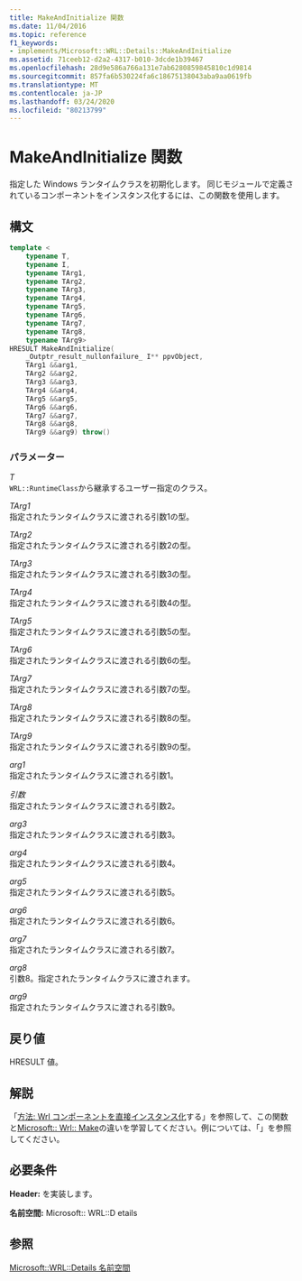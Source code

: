 ```yaml
---
title: MakeAndInitialize 関数
ms.date: 11/04/2016
ms.topic: reference
f1_keywords:
- implements/Microsoft::WRL::Details::MakeAndInitialize
ms.assetid: 71ceeb12-d2a2-4317-b010-3dcde1b39467
ms.openlocfilehash: 28d9e586a766a131e7ab6280859845810c1d9814
ms.sourcegitcommit: 857fa6b530224fa6c18675138043aba9aa0619fb
ms.translationtype: MT
ms.contentlocale: ja-JP
ms.lasthandoff: 03/24/2020
ms.locfileid: "80213799"
---
```

# <a name="makeandinitialize-function"></a>MakeAndInitialize 関数

指定した Windows ランタイムクラスを初期化します。 同じモジュールで定義されているコンポーネントをインスタンス化するには、この関数を使用します。

## <a name="syntax"></a>構文

```cpp
template <
    typename T,
    typename I,
    typename TArg1,
    typename TArg2,
    typename TArg3,
    typename TArg4,
    typename TArg5,
    typename TArg6,
    typename TArg7,
    typename TArg8,
    typename TArg9>
HRESULT MakeAndInitialize(
    _Outptr_result_nullonfailure_ I** ppvObject,
    TArg1 &&arg1,
    TArg2 &&arg2,
    TArg3 &&arg3,
    TArg4 &&arg4,
    TArg5 &&arg5,
    TArg6 &&arg6,
    TArg7 &&arg7,
    TArg8 &&arg8,
    TArg9 &&arg9) throw()
```

### <a name="parameters"></a>パラメーター

*T*<br/>
`WRL::RuntimeClass`から継承するユーザー指定のクラス。

*TArg1*<br/>
指定されたランタイムクラスに渡される引数1の型。

*TArg2*<br/>
指定されたランタイムクラスに渡される引数2の型。

*TArg3*<br/>
指定されたランタイムクラスに渡される引数3の型。

*TArg4*<br/>
指定されたランタイムクラスに渡される引数4の型。

*TArg5*<br/>
指定されたランタイムクラスに渡される引数5の型。

*TArg6*<br/>
指定されたランタイムクラスに渡される引数6の型。

*TArg7*<br/>
指定されたランタイムクラスに渡される引数7の型。

*TArg8*<br/>
指定されたランタイムクラスに渡される引数8の型。

*TArg9*<br/>
指定されたランタイムクラスに渡される引数9の型。

*arg1*<br/>
指定されたランタイムクラスに渡される引数1。

*引数*<br/>
指定されたランタイムクラスに渡される引数2。

*arg3*<br/>
指定されたランタイムクラスに渡される引数3。

*arg4*<br/>
指定されたランタイムクラスに渡される引数4。

*arg5*<br/>
指定されたランタイムクラスに渡される引数5。

*arg6*<br/>
指定されたランタイムクラスに渡される引数6。

*arg7*<br/>
指定されたランタイムクラスに渡される引数7。

*arg8*<br/>
引数8。指定されたランタイムクラスに渡されます。

*arg9*<br/>
指定されたランタイムクラスに渡される引数9。

## <a name="return-value"></a>戻り値

HRESULT 値。

## <a name="remarks"></a>解説

「[方法: Wrl コンポーネントを直接インスタンス化](how-to-instantiate-wrl-components-directly.md)する」を参照して、この関数と[Microsoft:: Wrl:: Make](make-function.md)の違いを学習してください。例については、「」を参照してください。

## <a name="requirements"></a>必要条件

**Header:** を実装します。

**名前空間:** Microsoft:: WRL::D etails

## <a name="see-also"></a>参照

[Microsoft::WRL::Details 名前空間](microsoft-wrl-details-namespace.md)
